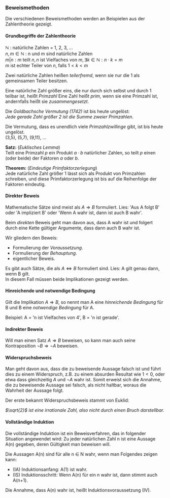 
### Beweismethoden

Die verschiedenen Beweismethoden werden an Beispielen aus 
der Zahlentheorie gezeigt.

#### Grundbegriffe der Zahlentheorie

$\mathbb{N}$ : natürliche Zahlen = 1, 2, 3, ...  <br>
$n, m \in \mathbb{N}$ : n und m sind natürliche Zahlen <br>
$m | n: m$ teilt $n, n$  ist Vielfaches von $m, 
 \exists k \in \mathbb{N}: n \cdot k = m$ <br>
$m$ ist echter Teiler von $n$, falls $1 < k < m$ <br>


Zwei natürliche Zahlen heißen *teilerfremd*, wenn sie nur die 1 als gemeinsamen
Teiler besitzen.

Eine natürliche Zahl größer eins, die nur durch sich selbst und durch 1 teilbar ist, heißt *Primzahl*
Eine Zahl heißt *prim*, wenn sie eine Primzahl ist, andernfalls heißt sie *zusammengesetzt*.

Die *Goldbachsche Vermutung (1742)* ist bis heute ungelöst: <br>
*Jede gerade Zahl größer 2 ist die Summe zweier Primzahlen*.

Die Vermutung, dass es unendlich viele *Primzahlzwillinge* gibt, ist bis heute ungelöst. <br>
(3,5), (5,7), (9,11), ...

**Satz:** (*Euklisches Lemma*) <br>
Teilt eine Primzahl $p$ ein Produkt $a \cdot b$ natürlicher Zahlen, so teilt $p$ einen (oder
beide) der Faktoren $a$ oder $b$.

**Theorem:** (*Eindeutige Primfaktorzerlegung*) <br>
Jede natürliche Zahl größer 1 lässt sich als Produkt von Primzahlen schreiben,
und diese Primfaktorzerlegung ist bis auf die Reihenfolge der Faktoren
eindeutig.

#### Direkter Beweis

Mathematische Sätze sind meist als $A \Rightarrow B$ formuliert. Lies: 'Aus A folgt B' oder 'A impliziert B' oder 'Wenn A wahr ist, dann ist auch B wahr'.

Beim *direkten* Beweis geht man davon aus, dass A wahr ist und folgert durch eine Kette gültiger Argumente, dass dann auch B wahr ist.

Wir gliedern den Beweis:
-  Formulierung der *Voraussetzung*.
-  Formulierung der *Behauptung*.
-  eigentlicher Beweis. 

Es gibt auch Sätze, die als $A \Leftrightarrow B$ formuliert sind.
Lies: A gilt genau dann, wenn B gilt. <br>
In diesem Fall müssen beide Implikationen gezeigt werden.

#### Hinreichende und notwendige Bedingung

Gilt die Implikation $A \Rightarrow B$, so nennt man A eine *hinreichende Bedingung* für B und B eine *notwendige Bedingung* für A.

Beispiel: A = 'n ist Vielfaches von 4', B = 'n ist gerade'.

#### Indirekter Beweis 

Will man einen Satz $A \Rightarrow B$ beweisen, so kann man auch seine
Kontraposition $\lnot B \Rightarrow \lnot A$ beweisen.

#### Widerspruchsbeweis

Man geht davon aus, dass die zu beweisende Aussage falsch ist
und führt dies zu einem Widerspruch, z.B. zu einem absurden Resultat wie $1 < 0$, oder etwa dass gleichzeitig $A$ und $\lnot A$ wahr ist. Somit erweist sich die Annahme, die zu beweisende Aussage sei falsch, als nicht haltbar, woraus die Wahrheit der Aussage folgt.

Der erste bekannt Widerspruchsbeweis stammt von Euklid:

*$\sqrt{2}$ ist eine irrationale Zahl, also nicht durch einen Bruch darstellbar.*

#### Vollständige Induktion

Die vollständige Induktion ist ein Beweisverfahren, das in folgender Situation angewendet wird: Zu jeder natürlichen Zahl n ist eine Aussage
A(n) gegeben, deren Gültigkeit man beweisen will.

Die Aussagen A(n) sind für alle n ∈ N wahr, wenn man Folgendes zeigen kann:

- (IA) Induktionsanfang: A(1) ist wahr.
- (IS) Induktionsschritt: Wenn A(n) für ein n wahr ist, dann stimmt auch A(n+1).

Die Annahme, dass A(n) wahr ist, heißt Induktionsvoraussetzung (IV).